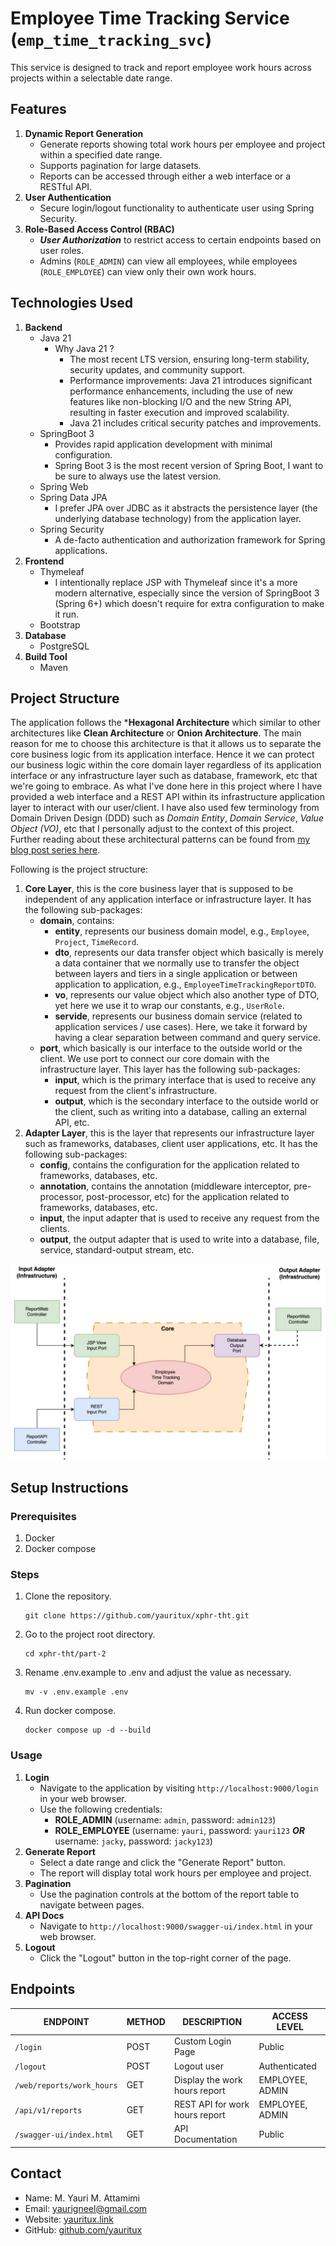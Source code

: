 # Employee Time Tracking Service (`emp_time_tracking_svc`)

This service is designed to track and report employee work hours across projects within a selectable date range.

## Features

1. **Dynamic Report Generation**
   - Generate reports showing total work hours per employee and project within a specified date range.
   - Supports pagination for large datasets.
   - Reports can be accessed through either a web interface or a RESTful API.
2. **User Authentication**
   - Secure login/logout functionality to authenticate user using Spring Security. 
3. **Role-Based Access Control (RBAC)**
   - ***User Authorization*** to restrict access to certain endpoints based on user roles.
   - Admins (`ROLE_ADMIN`) can view all employees, while employees (`ROLE_EMPLOYEE`) can view only their own work hours.

## Technologies Used

1. **Backend**
   - Java 21
       - Why Java 21 ?
           - The most recent LTS version, ensuring long-term stability, security updates, and community support.
           - Performance improvements: Java 21 introduces significant performance enhancements, including the use of new features like non-blocking I/O and the new String API, resulting in faster execution and improved scalability.
           - Java 21 includes critical security patches and improvements.
   - SpringBoot 3
       - Provides rapid application development with minimal configuration.
       - Spring Boot 3 is the most recent version of Spring Boot, I want to be sure to always use the latest version.
   - Spring Web
   - Spring Data JPA
       - I prefer JPA over JDBC as it abstracts the persistence layer (the underlying database technology) from the application layer.
   - Spring Security
       - A de-facto authentication and authorization framework for Spring applications.
2. **Frontend**
   - Thymeleaf
       - I intentionally replace JSP with Thymeleaf since it's a more modern alternative, especially since the version of SpringBoot 3 (Spring 6+) which doesn't require for extra configuration to make it run. 
   - Bootstrap
3. **Database**
   - PostgreSQL
4. **Build Tool**
   - Maven

## Project Structure

The application follows the ***Hexagonal Architecture** which similar to other architectures like **Clean Architecture** or **Onion Architecture**.
The main reason for me to choose this architecture is that it allows us to separate the core business logic from its application interface. 
Hence it we can protect our business logic within the core domain layer regardless of its application interface or any infrastructure layer 
such as database, framework, etc that we're going to embrace. 
As what I've done here in this project where I have provided a web interface and a REST API within its infrastructure application layer to interact with our user/client.
I have also used few terminology from Domain Driven Design (DDD) such as *Domain Entity*, *Domain Service*, *Value Object (VO)*, etc that I personally adjust to the context of this project.
Further reading about these architectural patterns can be found from [my blog post series here](https://blog.yauritux.link/ddd-part-i-introduction-cabab1d2e27d).

Following is the project structure:
1. **Core Layer**, this is the core business layer that is supposed to be independent of any application interface or infrastructure layer. It has the following sub-packages:
   - **domain**, contains:
       - **entity**, represents our business domain model, e.g., `Employee`, `Project`, `TimeRecord`.
       - **dto**, represents our data transfer object which basically is merely a data container that we normally use to transfer the object between layers and tiers in a single application or between application to application, e.g., `EmployeeTimeTrackingReportDTO`.
       - **vo**, represents our value object which also another type of DTO, yet here we use it to wrap our constants, e.g., `UserRole`.
       - **servide**, represents our business domain service (related to application services / use cases). Here, we take it forward by having a clear separation between command and query service.
   - **port**, which basically is our interface to the outside world or the client. We use port to connect our core domain with the infrastructure layer. This layer has the following sub-packages:
       - **input**, which is the primary interface that is used to receive any request from the client's infrastructure.
       - **output**, which is the secondary interface to the outside world or the client, such as writing into a database, calling an external API, etc.
2. **Adapter Layer**, this is the layer that represents our infrastructure layer such as frameworks, databases, client user applications, etc. It has the following sub-packages:
   - **config**, contains the configuration for the application related to frameworks, databases, etc.
   - **annotation**, contains the annotation (middleware interceptor, pre-processor, post-processor, etc) for the application related to frameworks, databases, etc.
   - **input**, the input adapter that is used to receive any request from the clients.
   - **output**, the output adapter that is used to write into a database, file, service, standard-output stream, etc.

![Code Architecture](./xphr-hexagonal.jpg)

## Setup Instructions

### Prerequisites

1. Docker
2. Docker compose

### Steps

1. Clone the repository.
   ```shell
   git clone https://github.com/yauritux/xphr-tht.git
   ```
2. Go to the project root directory.
   ```shell
   cd xphr-tht/part-2
   ```
3. Rename .env.example to .env and adjust the value as necessary.
   ```shell
   mv -v .env.example .env
   ```
4. Run docker compose.
   ```shell
   docker compose up -d --build
   ```

### Usage

1. **Login**
   - Navigate to the application by visiting `http://localhost:9000/login` in your web browser.
   - Use the following credentials:
       - **ROLE_ADMIN** (username: `admin`, password: `admin123`)
       - **ROLE_EMPLOYEE** (username: `yauri`, password: `yauri123` ***OR*** username: `jacky`, password: `jacky123`)
2. **Generate Report**
   - Select a date range and click the "Generate Report" button.
   - The report will display total work hours per employee and project.
3. **Pagination**
   - Use the pagination controls at the bottom of the report table to navigate between pages.
4. **API Docs**
   - Navigate to `http://localhost:9000/swagger-ui/index.html` in your web browser.
5. **Logout**
   - Click the "Logout" button in the top-right corner of the page.

## Endpoints

| ENDPOINT                   | METHOD  | DESCRIPTION                     | ACCESS LEVEL    |
|----------------------------|---------|---------------------------------|-----------------|
| `/login`                   | POST    | Custom Login Page               | Public          |
| `/logout`                  | POST    | Logout user                     | Authenticated   |
| `/web/reports/work_hours`  | GET     | Display the work hours report   | EMPLOYEE, ADMIN |
| `/api/v1/reports`          | GET     | REST API for work hours report  | EMPLOYEE, ADMIN |
| `/swagger-ui/index.html`   | GET     | API Documentation               | Public          |

## Contact

- Name: M. Yauri M. Attamimi
- Email: [yaurigneel@gmail.com](mailto:yaurigneel@gmail.com)
- Website: [yauritux.link](https://yauritux.link)
- GitHub: [github.com/yauritux](https://github.com/yauritux)

